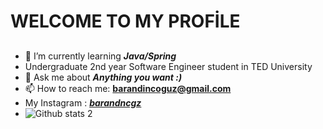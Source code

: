 # WELCOME TO MY PROFİLE
##
- 🌱 I’m currently learning **_Java/Spring_**
- Undergraduate 2nd year Software Engineer student in TED University
- 💬 Ask me about  **_Anything you want :)_**
- 📫 How to reach me: **barandincoguz@gmail.com**
- My Instagram : [***barandncgz***](https://www.instagram.com/barandncgz)
- ![Github stats 2](https://github-readme-stats.vercel.app/api?username=barandincoguz&show_icons=true&theme=radical)

